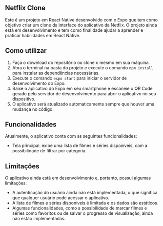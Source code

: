 ## Netflix Clone

Este é um projeto em React Native desenvolvido com o Expo que tem como objetivo criar um clone da interface do aplicativo da Netflix. O projeto ainda está em desenvolvimento e tem como finalidade ajudar a aprender e praticar habilidades em React Native.

## Como utilizar

1. Faça o download do repositório ou clone o mesmo em sua máquina.
2. Abra o terminal na pasta do projeto e execute o comando `npm install` para instalar as dependências necessárias.
3. Execute o comando `expo start` para iniciar o servidor de desenvolvimento do Expo.
4. Baixe o aplicativo do Expo em seu smartphone e escaneie o QR Code gerado pelo servidor de desenvolvimento para abrir o aplicativo no seu dispositivo.
5. O aplicativo será atualizado automaticamente sempre que houver uma mudança no código.

## Funcionalidades

Atualmente, o aplicativo conta com as seguintes funcionalidades:

-    Tela principal: exibe uma lista de filmes e séries disponíveis, com a possibilidade de filtrar por categoria.

## Limitações

O aplicativo ainda está em desenvolvimento e, portanto, possui algumas limitações:

-    A autenticação do usuário ainda não está implementada, o que significa que qualquer usuário pode acessar o aplicativo.
-    A lista de filmes e séries disponíveis é limitada e os dados são estáticos.
-    Algumas funcionalidades, como a possibilidade de marcar filmes e séries como favoritos ou de salvar o progresso de visualização, ainda não estão implementadas.
